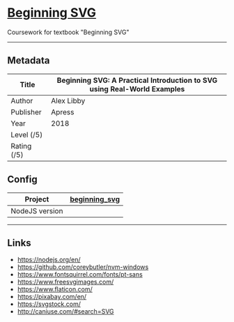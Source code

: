 # [Beginning SVG](https://github.com/terentz/beginning_svg.git)
Coursework for textbook "Beginning SVG"

---

## Metadata

| Title       | Beginning SVG: A Practical Introduction to SVG using Real-World Examples |
| ----------- | ------------------------------------------------------------ |
| Author      | Alex Libby                                                   |
| Publisher   | Apress                                                       |
| Year        | 2018                                                         |
| Level (/5)  |                                                              |
| Rating (/5) |                                                              |

## Config

| Project        | [beginning_svg](https://github.com/terentz/beginning_svg.git) |
| -------------- | ------------------------------------------------------------ |
| NodeJS version |                                                              |









---

## Links

- https://nodejs.org/en/
- https://github.com/coreybutler/nvm-windows
- https://www.fontsquirrel.com/fonts/pt-sans
- https://www.freesvgimages.com/
- https://www.flaticon.com/
- https://pixabay.com/en/
- https://svgstock.com/
- http://caniuse.com/#search=SVG





